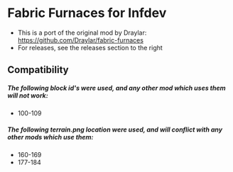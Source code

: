 # Fabric Furnaces for Infdev
- This is a port of the original mod by Draylar: https://github.com/Draylar/fabric-furnaces
- For releases, see the releases section to the right

## Compatibility
##### The following block id's were used, and any other mod which uses them will not work:
- 100-109

##### The following terrain.png location were used, and will conflict with any other mods which use them:
- 160-169
- 177-184
